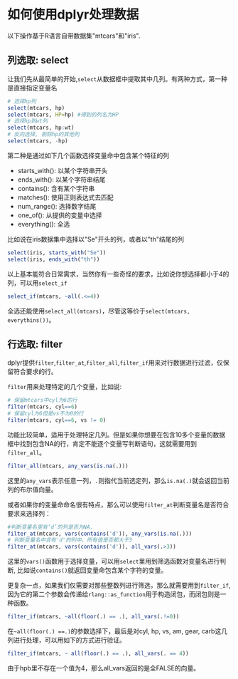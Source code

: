 # 如何使用dplyr处理数据

以下操作基于R语言自带数据集"mtcars"和"iris".

## 列选取: select

让我们先从最简单的开始,`select`从数据框中提取其中几列。有两种方式，第一种是直接指定变量名

```r
# 选择hp列
select(mtcars, hp)
select(mtcars, HP=hp) #得到的列名为HP
# 选择hp到wt列
select(mtcars, hp:wt)
# 反向选择, 剔除hp的其他列
select(mtcars, -hp)
```

第二种是通过如下几个函数选择变量命中包含某个特征的列

- starts_with(): 以某个字符串开头
- ends_with(): 以某个字符串结尾
- contains(): 含有某个字符串
- matches(): 使用正则表达式去匹配
- num_range(): 选择数字结尾
- one_of(): 从提供的变量中选择
- everything(): 全选

比如说在iris数据集中选择以"Se"开头的列，或者以"th"结尾的列

```r
select(iris, starts_with("Se"))
select(iris, ends_with("th"))
```

以上基本能符合日常需求，当然你有一些奇怪的要求，比如说你想选择都小于4的列，可以用`select_if`

```r
select_if(mtcars, ~all(.<=4))
```

全选还能使用`select_all(mtcars)`，尽管这等价于`select(mtcars, everythins())`。

## 行选取: filter

dplyr提供`filter`,`filter_at`,`filter_all`,`filter_if`用来对行数据进行过滤，仅保留符合要求的行。

`filter`用来处理特定的几个变量，比如说:

```r
# 保留mtcars中cyl为6的行
filter(mtcars, cyl==6)
# 保留cyl为6但是vs不为0的行
filter(mtcars, cyl==6, vs != 0)
```

功能比较简单，适用于处理特定几列。但是如果你想要在包含10多个变量的数据框中找到包含NA的行，肯定不能逐个变量写判断语句，这就需要用到`filter_all`。

```r
filter_all(mtcars, any_vars(is.na(.)))
```

这里的`any_vars`表示任意一列，`.`则指代当前选定列，那么`is.na(.)`就会返回当前列的布尔值向量。

或者如果你的变量命命名很有特点，那么可以使用`filter_at`判断变量名是否符合要求来选择列：

```r
#判断变量名里有‘d’的列是否为NA.
filter_at(mtcars, vars(contains('d')), any_vars(is.na(.)))
# 判断变量名中含有'd'的列中，所有值是否都大于3
filter_at(mtcars, vars(contains('d')), all_vars(.>3))
```

这里的`vars()`函数用于选择变量，可以用`select`里用到筛选函数对变量名进行判断, 比如说`contains()`就返回变量命包含某个字符的变量。

更复杂一点，如果我们仅需要对那些整数列进行筛选，那么就需要用到`filter_if`, 因为它的第二个参数会传递给`rlang::as_function`用于构造闭包，而闭包则是一种函数。

```r
filter_if(mtcars, ~all(floor(.) == .), all_vars(.!=0))
```

在`~all(floor(.) ==.)`的参数选择下，最后是对cyl, hp, vs, am, gear, carb这几列进行处理，可以用如下的方式进行验证。

```r
filter_if(mtcars, ~ all(floor(.) == .), all_vars(. == 4))
```

由于hpb里不存在一个值为4，那么all_vars返回的是全FALSE的向量。